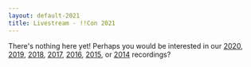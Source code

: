 ```yaml
---
layout: default-2021
title: Livestream - !!Con 2021
---
```


There's nothing here yet!  Perhaps you would be interested in our [2020](2020/recordings.html), [2019](2019/recordings.html), [2018](2018/recordings.html), [2017](2017/recordings.html), [2016](2016/recordings.html), [2015](2015/recordings.html), or [2014](2014/recordings.html) recordings?